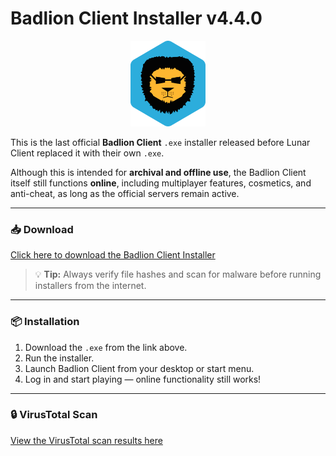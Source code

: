 # Badlion Client Installer v4.4.0

<p align="center">
  <img src="Badlion.png" alt="Badlion Logo" width="120"/>
</p>

This is the last official **Badlion Client** `.exe` installer released before Lunar Client replaced it with their own `.exe`.

Although this is intended for **archival and offline use**, the Badlion Client itself still functions **online**, including multiplayer features, cosmetics, and anti-cheat, as long as the official servers remain active.

---

### 📥 Download

[Click here to download the Badlion Client Installer](https://drive.google.com/file/d/1ghV00WOx8HJu_3OvNVbMTbAX5SA4iR0t/view?usp=sharing)

> 💡 **Tip:** Always verify file hashes and scan for malware before running installers from the internet.

---

### 📦 Installation

1. Download the `.exe` from the link above.
2. Run the installer.
3. Launch Badlion Client from your desktop or start menu.
4. Log in and start playing — online functionality still works!

---

### 🔒 VirusTotal Scan

[View the VirusTotal scan results here](https://www.virustotal.com/gui/file/df1dc6af8819034c43c6e0b5131ef552e119b017ca3b7c0ef50d162a8a5afa51)
